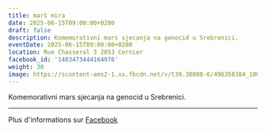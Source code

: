 ```yaml
---
title: marš mira
date: 2025-06-15T09:00:00+0200
draft: false
description: Komemorativni mars sjecanja na genocid u Srebrenici.
eventDate: 2025-06-15T09:00:00+0200
location: Rue Chasseral 3 2053 Cernier
facebook_id: '1403473444164976'
weight: 30
image: https://scontent-ams2-1.xx.fbcdn.net/v/t39.30808-6/496358384_1007574214836511_4806363768185633011_n.jpg?_nc_cat=102&ccb=1-7&_nc_sid=9e60e4&_nc_ohc=R_CgQAnMOPsQ7kNvwHwBCVk&_nc_oc=Adk2CtTNYF0HH8SN6iHdhoGnjfML1vMj14yH4qmWT7PooXCpqXkq-WDjRuTMkloOBGo&_nc_zt=23&_nc_ht=scontent-ams2-1.xx&edm=ABTKTjYEAAAA&_nc_gid=VahQ3aAqQTRoCRCHhMLrtA&_nc_tpa=Q5bMBQGURxMPOpkGzWCBrnbFO2w8QTgWVyUfwvdt4Q0bvU7eIJQJ2oYhba8th0V2oripf0NZUppCS1Qygg&oh=00_AfcGlosXer2524v5hLhGFHgJRTLxjTLo5apTpTjW1Pbzcg&oe=6909E42E
---
```


Komemorativni mars sjecanja na genocid u Srebrenici.

---

Plus d'informations sur [Facebook](https://facebook.com/events/1403473444164976)